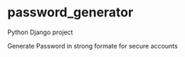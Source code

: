 # password_generator
Python Django project 

Generate Password in strong formate for secure accounts
